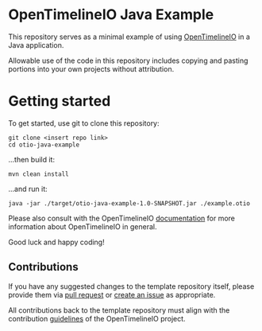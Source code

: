 # OpenTimelineIO Java Example

This repository serves as a minimal example of using [OpenTimelineIO](https://opentimeline.io) in a Java application.

Allowable use of the code in this repository includes copying and pasting portions into
your own projects without attribution.


# Getting started

To get started, use git to clone this repository:

```
git clone <insert repo link>
cd otio-java-example
```

...then build it:

```
mvn clean install
```

...and run it:

```
java -jar ./target/otio-java-example-1.0-SNAPSHOT.jar ./example.otio
```

Please also consult with the OpenTimelineIO [documentation](https://opentimelineio.readthedocs.io/en/latest/index.html)
for more information about OpenTimelineIO in general.

Good luck and happy coding!

## Contributions

If you have any suggested changes to the template repository itself,
please provide them via [pull request](../../pulls) or [create an issue](../../issues) as appropriate.

All contributions back to the template repository must align with the contribution
[guidelines](https://opentimelineio.readthedocs.io/en/latest/tutorials/contributing.html)
of the OpenTimelineIO project.
